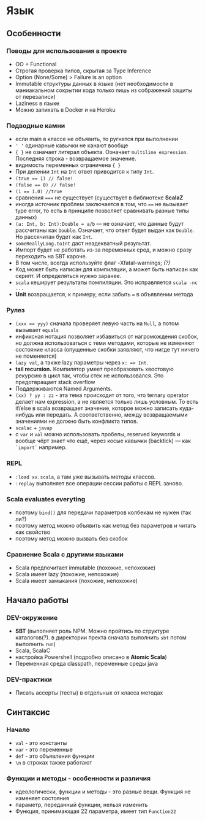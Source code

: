 # Язык

## Особенности

### Поводы для использования в проекте

- OO + Functional
- Строгая проверка типов, скрытая за Type Inference
- Option (None/Some) > Failure is an option
- Immutable структуры данных в языке (нет необходимости в маниакальном сокрытии кода только лишь из сображений защиты от перезаписи)
- Laziness в языке
- Можно запихать в Docker и на Heroku

### Подводные камни

- если main в классе не объявить, то ругнется при выполнении
- `' '` одинарные кавычки не канают вообще
- `{ }` не означает литерал объекта. Означает `multiline expression`. Последняя строка - возвращаемое значение.
- видимость переменных ограничена `{ }`
- При делении `Int` на `Int` ответ приводится к типу `Int`.
- `(true == 1) // false!`
- `(false == 0) // false!`
- `(1 == 1.0) //true`
- сравнения `===` не существует (существует в библиотеке **ScalaZ**
- иногда источник проблем заключается в том, что `==` не вызывает type error, то есть в принципе позволяет сравнивать разные типы данных)
- `(a: Int, b: Int):Double = a/b` — не означает, что данные будут рассчитаны как `Double`. Означает, что ответ будет выдан как `Double`. Но рассячитан будет как `Int`.
- `someReallyLong.toInt` даст неадекватный результат.
- Импорт будет не работать из-за переменных сред, и можно сразу переходить на SBT кароче.
- В том числе, всегда используйте флаг -Xfatal-warnings; *(?)*
- Код может быть написан для компиляции, а может быть написан как скрипт. И определяться нужно заранее.
- `scala` кеширует результаты помпиляции. Это исправляется `scala -nc ...`
- **Unit** возвращается, к примеру, если забыть `=` в объявлении метода


### Рулез

- `(xxx == yyy)` сначала проверяет левую часть на `Null`, а потом вызывает `equals`
- инфиксная нотация позволяет избавиться от нагромождения скобок, но должна использоваться с теми методами, которые не изменяют состояние класса (опущенные скобки заявляют, что нигде тут ничего не поменяется)
- `lazy val`, а также lazy параметры через `x: => Int`.
- **tail recursion.** Компилятор умеет преобразовать хвостовую рекурсию в цикл так, чтобы стек не использовался. Это предотвращает stack overflow
- Поддерживаются Named Arguments.
- `(xx) ? yy : zz` - эта тема происходит от того, что ternary operator делает нам expression, а не является только лишь условным. То есть if/else в scala возвращает значение, которое можно записать куда-нибудь или передать. А соответственно, между возвращаемыми значениями не должно быть конфликта типов.
- `scalac` + `javap`
- c `var` и `val` можно использовать пробелы, reserved keywords и вообще чёрт знает что ещё, через косые кавычки (backtick) — как ``` `import` ``` например.

### REPL

- `:load xx.scala`, а там уже вызывать методы классов.
- `:replay` выполняет все операции сессии работы с REPL заново.

### Scala evaluates everyting

- поэтому `bind()` для передачи параметров колбекам не нужен (так ли?)
- поэтому метод можно объявить как метод без параметров и читать как свойство
- поэтому метод можно вызвать без скобок

### Сравнение Scala с другими языками

- Scala предпочитает immutable (похожие, непохожие)
- Scala имеет lazy (похожие, непохожие)
- Scala имеет замыкания (похожие, непохожие)

## Начало работы

### DEV-окружение

- **SBT** (выполняет роль NPM. Можно пройтись по структуре каталогов(?). в директории пректа сначала выполнить `sbt` потом выполнить `run`)
- Scala, ScalaC
- настройка Powershell (подробно описано в **Atomic Scala**)
- Переменная среда classpath, переменные среды java

### DEV-практики

- Писать ассерты (тесты) в отдельных от класса методах

## Синтаксис

### Начало

- `val` - это константы
- `var` - это переменные
- `def` - это объявления функции
- `\n` в строках также работают

### Функции и методы - особенности и различия

- идеологически, функции и методы - это разные вещи. Функция не изменяет состояния
- параметр, переданный функции, нельзя изменить
- Функция, принимающая 22 параметра, имеет тип `Function22`


